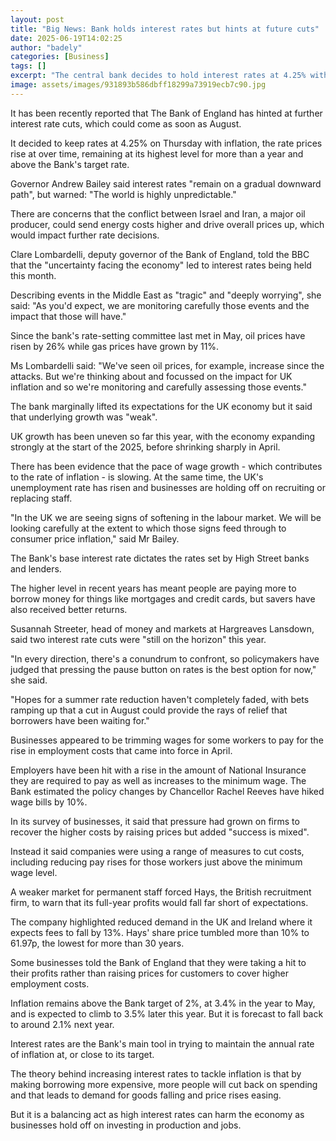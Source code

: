 ```yaml
---
layout: post
title: "Big News: Bank holds interest rates but hints at future cuts"
date: 2025-06-19T14:02:25
author: "badely"
categories: [Business]
tags: []
excerpt: "The central bank decides to hold interest rates at 4.25% with inflation remaining above its target level."
image: assets/images/931893b586dbff18299a73919ecb7c90.jpg
---
```


It has been recently reported that The Bank of England has hinted at further interest rate cuts, which could come as soon as August.

It decided to keep rates at 4.25% on Thursday with inflation, the rate prices rise at over time, remaining at its highest level for more than a year and above the Bank's target rate.

Governor Andrew Bailey said interest rates "remain on a gradual downward path", but warned: "The world is highly unpredictable."

There are concerns that the conflict between Israel and Iran, a major oil producer, could send energy costs higher and drive overall prices up, which would impact further rate decisions.

Clare Lombardelli, deputy governor of the Bank of England, told the BBC that the "uncertainty facing the economy" led to interest rates being held this month.

Describing events in the Middle East as "tragic" and "deeply worrying", she said: "As you'd expect, we are monitoring carefully those events and the impact that those will have."

Since the bank's rate-setting committee last met in May, oil prices have risen by 26% while gas prices have grown by 11%.  

Ms Lombardelli said: "We've seen oil prices, for example, increase since the attacks. But we're thinking about and focussed on the impact for UK inflation and so we're monitoring and carefully assessing those events."

The bank marginally lifted its expectations for the UK economy but it said that underlying growth was "weak".

UK growth has been uneven so far this year, with the economy expanding strongly at the start of the 2025, before shrinking sharply in April.

There has been evidence that the pace of wage growth - which contributes to the rate of inflation - is slowing. At the same time, the UK's unemployment rate has risen and businesses are holding off on recruiting or replacing staff.

"In the UK we are seeing signs of softening in the labour market. We will be looking carefully at the extent to which those signs feed through to consumer price inflation," said Mr Bailey.

The Bank's base interest rate dictates the rates set by High Street banks and lenders. 

The higher level in recent years has meant people are paying more to borrow money for things like mortgages and credit cards, but savers have also received better returns.

Susannah Streeter, head of money and markets at Hargreaves Lansdown, said two interest rate cuts were "still on the horizon" this year.

"In every direction, there's a conundrum to confront, so policymakers have judged that pressing the pause button on rates is the best option for now," she said.

"Hopes for a summer rate reduction haven't completely faded, with bets ramping up that a cut in August could provide the rays of relief that borrowers have been waiting for."

Businesses appeared to be trimming wages for some workers to pay for the rise in employment costs that came into force in April. 

Employers have been hit with a rise in the amount of National Insurance they are required to pay as well as increases to the minimum wage. The Bank estimated the policy changes by Chancellor Rachel Reeves have hiked wage bills by 10%.

In its survey of businesses, it said that pressure had grown on firms to recover the higher costs by raising prices but added "success is mixed".

Instead it said companies were using a range of measures to cut costs, including reducing pay rises for those workers just above the minimum wage level.

A weaker market for permanent staff forced Hays, the British recruitment firm, to warn that its full-year profits would fall far short of expectations. 

The company highlighted reduced demand in the UK and Ireland where it expects fees to fall by 13%. Hays' share price tumbled more than 10% to 61.97p, the lowest for more than 30 years.   

Some businesses told the Bank of England that they were taking a hit to their profits rather than raising prices for customers to cover higher employment costs.   

Inflation remains above the Bank target of 2%, at 3.4% in the year to May, and is expected to climb to 3.5% later this year. But it is forecast to fall back to around 2.1% next year.

Interest rates are the Bank's main tool in trying to maintain the annual rate of inflation at, or close to its target.

The theory behind increasing interest rates to tackle inflation is that by making borrowing more expensive, more people will cut back on spending and that leads to demand for goods falling and price rises easing.

But it is a balancing act as high interest rates can harm the economy as businesses hold off on investing in production and jobs.

